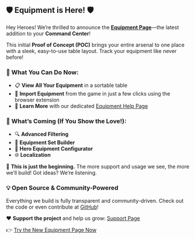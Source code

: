 ## 🛡️ Equipment is Here! 🛡️


Hey Heroes! We’re thrilled to announce the **[Equipment Page](https://forgeofgames.com/command-center/equipment)**—the latest addition to your **Command Center**!

This initial **Proof of Concept (POC)** brings your entire arsenal to one place with a sleek, easy-to-use table layout. Track your equipment like never before!

### 🧰 What You Can Do Now:
- 📋 **View All Your Equipment** in a sortable table
- 🔄 **Import Equipment** from the game in just a few clicks using the browser extension
- 📖 **Learn More** with our dedicated [Equipment Help Page](https://forgeofgames.com/help/equipment)

### 🚀 What’s Coming (If You Show the Love!):
- 🔍 **Advanced Filtering**
- 🧱 **Equipment Set Builder**
- 🧙 **Hero Equipment Configurator**
- 🌐 **Localization**

💬 **This is just the beginning.** The more support and usage we see, the more we’ll build! Got ideas? We’re listening.

### 💡 Open Source & Community-Powered
Everything we build is fully transparent and community-driven. Check out the code or even contribute at [GitHub](https://github.com/IngweLand/forge-of-games)!

❤️ **Support the project** and help us grow: [Support Page](https://forgeofgames.com/support-us)

👉 [Try the New Equipment Page Now](https://forgeofgames.com/command-center/equipment)

